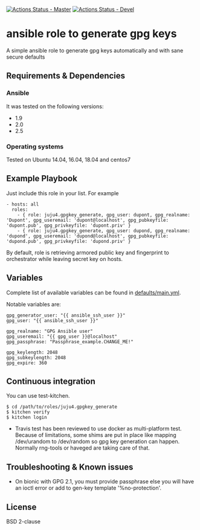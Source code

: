 [![Actions Status - Master](https://github.com/juju4/ansible-gpgkey_generate/workflows/AnsibleCI/badge.svg)](https://github.com/juju4/ansible-gpgkey_generate/actions?query=branch%3Amaster)
[![Actions Status - Devel](https://github.com/juju4/ansible-gpgkey_generate/workflows/AnsibleCI/badge.svg?branch=devel)](https://github.com/juju4/ansible-gpgkey_generate/actions?query=branch%3Adevel)

# ansible role to generate gpg keys

A simple ansible role to generate gpg keys automatically and with sane secure defaults

## Requirements & Dependencies

### Ansible
It was tested on the following versions:
 * 1.9
 * 2.0
 * 2.5

### Operating systems

Tested on Ubuntu 14.04, 16.04, 18.04 and centos7

## Example Playbook

Just include this role in your list.
For example

```
- hosts: all
  roles:
    - { role: juju4.gpgkey_generate, gpg_user: dupont, gpg_realname: 'Dupont', gpg_useremail: 'dupont@localhost', gpg_pubkeyfile: 'dupont.pub', gpg_privkeyfile: 'dupont.priv' }
    - { role: juju4.gpgkey_generate, gpg_user: dupond, gpg_realname: 'dupond', gpg_useremail: 'dupond@localhost', gpg_pubkeyfile: 'dupond.pub', gpg_privkeyfile: 'dupond.priv' }
```

By default, role is retrieving armored public key and fingerprint to orchestrator while leaving secret key on hosts.

## Variables

Complete list of available variables can be found in
[defaults/main.yml](defaults/main.yml).

Notable variables are:
```
gpg_generator_user: "{{ ansible_ssh_user }}"
gpg_user: "{{ ansible_ssh_user }}"

gpg_realname: "GPG Ansible user"
gpg_useremail: "{{ gpg_user }}@localhost"
gpg_passphrase: "Passphrase_example.CHANGE_ME!"

gpg_keylength: 2048
gpg_subkeylength: 2048
gpg_expire: 360
```

## Continuous integration

You can use test-kitchen.

```
$ cd /path/to/roles/juju4.gpgkey_generate
$ kitchen verify
$ kitchen login
```

* Travis test has been reviewed to use docker as multi-platform test.
Because of limitations, some shims are put in place like mapping /dev/urandom to /dev/random so gpg key generation can happen. Normally rng-tools or haveged are taking care of that.


## Troubleshooting & Known issues

* On bionic with GPG 2.1, you must provide passphrase else you will have an ioctl error or add to gen-key template '%no-protection'.

## License

BSD 2-clause
